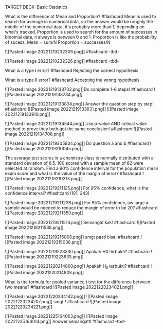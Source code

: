 TARGET DECK: Basic Statistics

What is the difference of Mean and Proportion? #flashcard 
Mean is used to search for average in numerical data, so the answer would be roughly the middle of the numerical data, it's probably more than 1, depending on what's tracked.
Proportion is used to search for the amount of successes in binomial data, it always is between 0 and 1. Proportion is like the probability of sucess.
Mean = sum/N
Proportion = successes/N
<!--ID: 1671431643383-->


![[Pasted image 20221210232306.png]] #flashcard 
-tbd-
<!--ID: 1671431643389-->


![[Pasted image 20221210232326.png]]
#flashcard 
-tbd-

What is a type I error? #flashcard 
Rejecting the correct hypothesis
<!--ID: 1671461442414-->


What is a type II error? #flashcard 
Accepting the wrong hypothesis
<!--ID: 1671461442420-->


![[Pasted image 20221219133703.png]]Do complete 1-6 steps! #flashcard 
![[Pasted image 20221219133734.png]]
<!--ID: 1671461442424-->


![[Pasted image 20221219133834.png]]
Answer the question step by step! #flashcard 
![[Pasted image 20221219133931.png]]
![[Pasted image 20221219133910.png]]
<!--ID: 1671461442428-->


![[Pasted image 20221219134544.png]]
Use p-value AND critical value method to prove they both got the same conclusion! #flashcard 
![[Pasted image 20221219134708.png]]
<!--ID: 1671461442432-->


![[Pasted image 20221219205934.png]]
Do question a and b #flashcard 
![[Pasted image 20221219210045.png]]
<!--ID: 1671461442436-->


The average test scores in a chemistry class is normally distributed with a standard deviation of 6.5. 100 scores with a sample mean of 82 were selected at random. Find a 90% confidence interval for the population mean exam score and what is the value of the margin of error? #flashcard 
![[Pasted image 20221219210213.png]]
<!--ID: 1671461442439-->


![[Pasted image 20221219211125.png]]
For 95% confidence, what is the confidence interval? #flashcard 
(191, 243)
<!--ID: 1671461442442-->


![[Pasted image 20221219211238.png]]
For 95% confidence, ow large a sample would be needed to reduce the margin of error to be 20? #flashcard 
![[Pasted image 20221219211350.png]]
<!--ID: 1671461442445-->


![[Pasted image 20221219211514.png]]
Semangat kak! #flashcard 
![[Pasted image 20221219211538.png]]
<!--ID: 1671461442448-->


![[Pasted image 20221219215006.png]]
smgt pasti bisa! #flashcard 
![[Pasted image 20221219215036.png]]
<!--ID: 1671461442452-->

![[Pasted image 20221219223330.png]]
Apakah H0 terbukti? #flashcard 
![[Pasted image 20221219223633.png]]
<!--ID: 1671554427402-->


![[Pasted image 20221220214800.png]]
Apakah H<sub>0</sub> terbukti? #flashcard 
![[Pasted image 20221220214908.png]]
<!--ID: 1671554427413-->


What is the formula for pooled variance t test for the difference between two means?  #flashcard 
![[Pasted image 20221220234021.png]]
<!--ID: 1671554427417-->

![[Pasted image 20221220234142.png]]
![[Pasted image 20221220234207.png]]
smgt ! #flashcard 
![[Pasted image 20221220234221.png]]
<!--ID: 1671959201890-->

![[Pasted image 20221225164003.png]]
![[Pasted image 20221225164014.png]]
Answer semangatt! #flashcard 
-tbd-
<!--ID: 1671975191823-->



